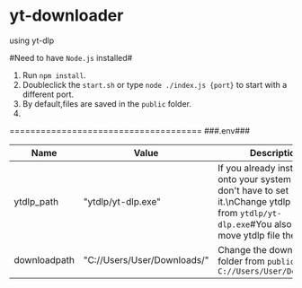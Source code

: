 # yt-downloader
using yt-dlp

#Need to have `Node.js` installed#

1. Run `npm install`.
2. Doubleclick the `start.sh` or type `node ./index.js {port}` to start with a different port.
3. By default,files are saved in the `public` folder.
4. 
=====================================
###.env###

Name | Value | Description
---|---|---
ytdlp_path | "ytdlp/yt-dlp.exe" | If you already install ytdlp onto your system you don't have to set it.\nChange ytdlp path from `ytdlp/yt-dlp.exe`#You also need to move ytdlp file there.
downloadpath | "C://Users/User/Downloads/" | Change the download folder from `public` to `C://Users/User/Downloads/`
